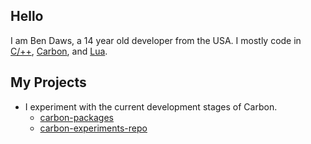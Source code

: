 ## Hello
I am Ben Daws, a 14 year old developer from the USA. I mostly code in [C/++](https://github.com/btdw#you-need-a-link-for-this-lol), [Carbon](https://github.com/carbon-language/carbon-lang), and [Lua](https://www.lua.org).

## My Projects
- I experiment with the current development stages of Carbon.
  - [carbon-packages](https://github.com/btdw/carbon-packages)
  - [carbon-experiments-repo](https://github.com/btdw/carbon)

<!---
btdw/btdw is a ✨ special ✨ repository because its `README.md` (this file) appears on your GitHub profile.
You can click the Preview link to take a look at your changes.
--->
